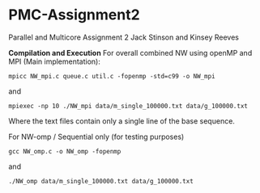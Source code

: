 # PMC-Assignment2

Parallel and Multicore Assignment 2
Jack Stinson and Kinsey Reeves



**Compilation and Execution** 
For overall combined NW using openMP and MPI (Main implementation):

`mpicc NW_mpi.c queue.c util.c -fopenmp -std=c99 -o NW_mpi`

and 

`mpiexec -np 10 ./NW_mpi data/m_single_100000.txt data/g_100000.txt`

Where the text files contain only a single line of the base sequence.



For NW-omp / Sequential only (for testing purposes)

`gcc NW_omp.c -o NW_omp -fopenmp`

and

`./NW_omp data/m_single_100000.txt data/g_100000.txt`



